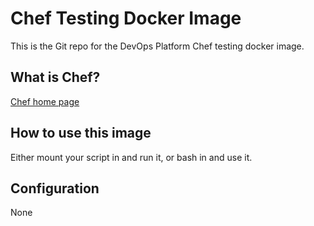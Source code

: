 # Chef Testing Docker Image

This is the Git repo for the DevOps Platform Chef testing docker image.

## What is Chef?
[Chef home page](https://www.chef.io/chef/)

## How to use this image
Either mount your script in and run it, or bash in and use it.
        

## Configuration
None
